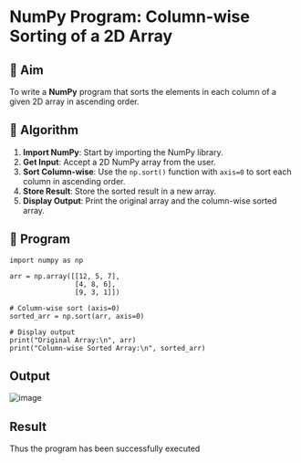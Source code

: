 # NumPy Program: Column-wise Sorting of a 2D Array

## 🎯 Aim
To write a **NumPy** program that sorts the elements in each column of a given 2D array in ascending order.

## 🧠 Algorithm

1. **Import NumPy**: Start by importing the NumPy library.
2. **Get Input**: Accept a 2D NumPy array from the user.
3. **Sort Column-wise**: Use the `np.sort()` function with `axis=0` to sort each column in ascending order.
4. **Store Result**: Store the sorted result in a new array.
5. **Display Output**: Print the original array and the column-wise sorted array.

## 🧾 Program
```
import numpy as np

arr = np.array([[12, 5, 7],
                [4, 8, 6],
                [9, 3, 1]])

# Column-wise sort (axis=0)
sorted_arr = np.sort(arr, axis=0)

# Display output
print("Original Array:\n", arr)
print("Column-wise Sorted Array:\n", sorted_arr)

```
## Output
![image](https://github.com/user-attachments/assets/e6d501c8-acfe-4618-bbb9-d756ee28d857)


## Result
Thus the program has been successfully executed
